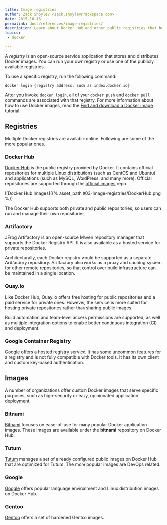 ```yaml
---
title: Image registries
author: Zack Shoylev <zack.shoylev@rackspace.com>
date: 2015-10-16
permalink: docs/references/image-registries/
description: Learn about Docker Hub and other public registries that house Docker images
topics:
 - docker

---
```


A *registry* is an open-source service application that stores and distributes Docker images. You
can run your own registry or use one of the publicly available registries.

To use a specific registry, run the following command:

```
docker login {registry address, such as index.docker.io}
```


After you invoke `docker login`, all of your `docker push` and `docker pull` commands are associated with that registry. For more information about how to use Docker images, read the [Find and download a Docker image](/docs/tutorials/run-docker-image/) tutorial.

Registries
--- 

Multiple Docker registries are available online. Following are some of the more popular ones.

### Docker Hub

[Docker Hub](https://hub.docker.com/) is the public registry provided by Docker. It contains official repositories for multiple Linux distributions (such as CentOS and Ubuntu) and applications (such as MySQL, WordPress, and many more). Official repositories are supported through the [official images](https://github.com/docker-library/official-images)  repo.

![Docker Hub Images]({% asset_path 003-Image-registries/DockerHub.png %})

The Docker Hub supports both private and public repositories, so users can run and manage their own repositories.

### Artifactory

JFrog Artifactory is an open-source Maven repository manager that supports the Docker Registry API. It is also available as a hosted service for private repositories.

Architecturally, each Docker registry would be supported as a separate Artifactory repository. Artifactory also works as a proxy and caching system for other remote repositories, so that control over build infrastructure can be maintained in a single location.

### Quay.io

Like Docker Hub, Quay.io offers free hosting for public repositories and a paid service for private ones. However, the service is more suited for hosting private repositories rather than sharing public images.

Build automation and team-level access permissions are supported, as well as multiple integration options to enable better continuous integration (CI) and deployment.

### Google Container Registry

Google offers a hosted registry service. It has some uncommon features for a registry and is not fully compatible with Docker tools. It has its own client and custom key-based authentication.

Images
---

A number of organizations offer custom Docker images that serve specific purposes, such as high-security or easy, opinionated application deployment.

### Bitnami

[Bitnami](https://hub.docker.com/r/bitnami/) focuses on ease-of-use for many popular Docker application images. These images are available under the **bitnami** repository on Docker Hub.

### Tutum

[Tutum](https://hub.docker.com/u/tutum) manages a set of already configured public images on Docker Hub that are optimized for Tutum. The more popular images are DevOps related.

### Google

[Google](https://hub.docker.com/u/google) offers popular language environment and Linux distribution images on Docker Hub.

### Gentoo

[Gentoo](https://hub.docker.com/u/gentoo/) offers a set of hardened Gentoo images.
